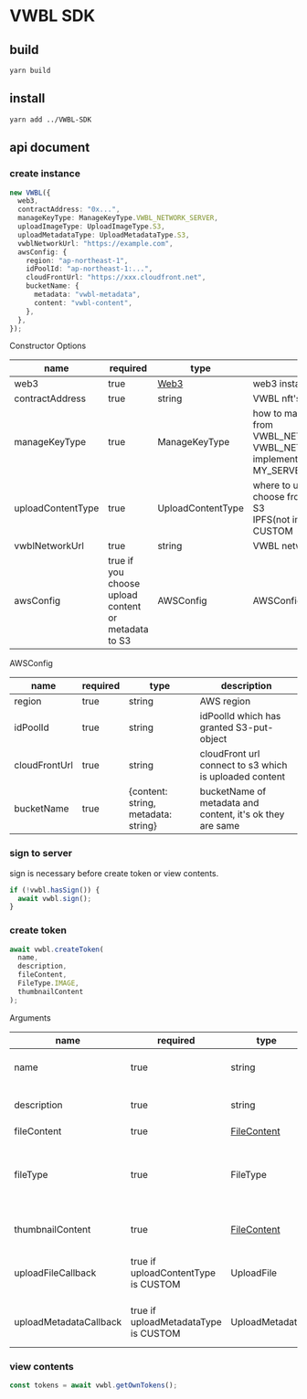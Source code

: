 # VWBL SDK

## build

`yarn build`

## install

`yarn add ../VWBL-SDK`
<!-- 
npmリポジトリに公開したら以下に変更
`yarn add vwbl-sdk`
 -->

## api document
### create instance
```typescript
new VWBL({
  web3,
  contractAddress: "0x...",
  manageKeyType: ManageKeyType.VWBL_NETWORK_SERVER,
  uploadImageType: UploadImageType.S3,
  uploadMetadataType: UploadMetadataType.S3,
  vwblNetworkUrl: "https://example.com",
  awsConfig: {
    region: "ap-northeast-1",
    idPoolId: "ap-northeast-1:...",
    cloudFrontUrl: "https://xxx.cloudfront.net",
    bucketName: {
      metadata: "vwbl-metadata",
      content: "vwbl-content",
    },
  },
});
```

Constructor Options

| name | required |  type | description |
| --- | --- | --- | --- |
| web3 | true | [Web3](https://www.npmjs.com/package/web3) | web3 instance |
| contractAddress | true | string |VWBL nft's contract address|
| manageKeyType | true | ManageKeyType | how to manage key, you can choose from <br> VWBL_NETWORK_SERVER <br> VWBL_NETWORK_CONSORTIUM(not implemented yet)<br> MY_SERVER(not implemented yet). |
| uploadContentType | true | UploadContentType | where to upload content, you can choose from <br> S3 <br> IPFS(not implemented yet) <br> CUSTOM|
| vwblNetworkUrl | true | string | VWBL network's url |
| awsConfig | true if you choose upload content or metadata to S3 | AWSConfig | AWSConfig *1 |

AWSConfig

| name | required | type | description |
| --- | --- | --- | --- |
| region | true | string | AWS region |
| idPoolId | true | string | idPoolId which has granted S3-put-object |
| cloudFrontUrl | true | string | cloudFront url connect to s3 which is uploaded content |
| bucketName | true | {content: string, metadata: string} | bucketName of metadata and content, it's ok they are same |

### sign to server
sign is necessary before create token or view contents.
```typescript
if (!vwbl.hasSign()) {
  await vwbl.sign();
}
```

### create token
```typescript
await vwbl.createToken(
  name,
  description,
  fileContent,
  FileType.IMAGE,
  thumbnailContent
);
```

Arguments

| name | required | type | description |
| --- | --- | --- | --- |
| name | true | string | [ERC721](https://eips.ethereum.org/EIPS/eip-721) metadata name |
| description | true | string | [ERC721](https://eips.ethereum.org/EIPS/eip-721) metadata description |
| fileContent | true | [FileContent](https://www.npmjs.com/package/use-file-picker#filecontent) | upload file |
| fileType | true | FileType | IMAGE or OTHER (MOVIE, MUSIC etc. are support later)|
| thumbnailContent | true | [FileContent](https://www.npmjs.com/package/use-file-picker#filecontent) | [ERC721](https://eips.ethereum.org/EIPS/eip-721) metadata image |
| uploadFileCallback | true if uploadContentType is CUSTOM | UploadFile | you can custom upload function |
| uploadMetadataCallback| true if uploadMetadataType is CUSTOM | UploadMetadata | you can custom upload function |

### view contents
```typescript
const tokens = await vwbl.getOwnTokens();
```
